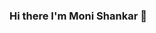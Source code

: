 ### Hi there I'm Moni Shankar 👋

<!--
**Moni05/Moni05** is a ✨ _special_ ✨ repository because its `README.md` (this file) appears on your GitHub profile.

I am full stack web developer. I like to make digital experiences easier and simpler for people.

- 🔭 I’m currently working on ...
- 🌱 I’m currently learning ...
- 👯 I’m looking to collaborate on ...
- 🤔 I’m looking for help with ...
- 💬 Ask me about ...
- 📫 How to reach me: ...
- 😄 Pronouns: ...
- ⚡ Fun fact: ...
-->
